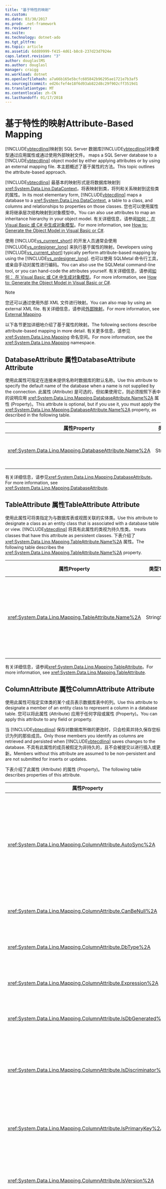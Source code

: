 ```yaml
---
title: "基于特性的映射"
ms.custom: 
ms.date: 03/30/2017
ms.prod: .net-framework
ms.reviewer: 
ms.suite: 
ms.technology: dotnet-ado
ms.tgt_pltfrm: 
ms.topic: article
ms.assetid: 6dd89999-f415-4d61-b8c8-237d23d7924e
caps.latest.revision: "3"
author: douglaslMS
ms.author: douglasl
manager: craigg
ms.workload: dotnet
ms.openlocfilehash: a7a66b165e5bcfc605842b96295ae1721e7b3af5
ms.sourcegitcommit: ed26cfef4e18f6d93ab822d8c29f902cff3519d1
ms.translationtype: MT
ms.contentlocale: zh-CN
ms.lasthandoff: 01/17/2018
---
```

# <a name="attribute-based-mapping"></a><span data-ttu-id="e985d-102">基于特性的映射</span><span class="sxs-lookup"><span data-stu-id="e985d-102">Attribute-Based Mapping</span></span>
[!INCLUDE[vbtecdlinq](../../../../../../includes/vbtecdlinq-md.md)]<span data-ttu-id="e985d-103">映射到 SQL Server 数据库[!INCLUDE[vbtecdlinq](../../../../../../includes/vbtecdlinq-md.md)]对象模型通过应用属性或通过使用外部映射文件。</span><span class="sxs-lookup"><span data-stu-id="e985d-103"> maps a SQL Server database to a [!INCLUDE[vbtecdlinq](../../../../../../includes/vbtecdlinq-md.md)] object model by either applying attributes or by using an external mapping file.</span></span> <span data-ttu-id="e985d-104">本主题概述了基于属性的方法。</span><span class="sxs-lookup"><span data-stu-id="e985d-104">This topic outlines the attribute-based approach.</span></span>  
  
 <span data-ttu-id="e985d-105">[!INCLUDE[vbtecdlinq](../../../../../../includes/vbtecdlinq-md.md)] 最基本的映射形式是将数据库映射到 <xref:System.Data.Linq.DataContext>，将表映射到类，将列和关系映射到这些类的属性。</span><span class="sxs-lookup"><span data-stu-id="e985d-105">In its most elementary form, [!INCLUDE[vbtecdlinq](../../../../../../includes/vbtecdlinq-md.md)] maps a database to a <xref:System.Data.Linq.DataContext>, a table to a class, and columns and relationships to properties on those classes.</span></span> <span data-ttu-id="e985d-106">您也可以使用属性来将继承层次结构映射到对象模型中。</span><span class="sxs-lookup"><span data-stu-id="e985d-106">You can also use attributes to map an inheritance hierarchy in your object model.</span></span> <span data-ttu-id="e985d-107">有关详细信息，请参阅[如何： 在 Visual Basic 或 C# 中生成对象模型](../../../../../../docs/framework/data/adonet/sql/linq/how-to-generate-the-object-model-in-visual-basic-or-csharp.md)。</span><span class="sxs-lookup"><span data-stu-id="e985d-107">For more information, see [How to: Generate the Object Model in Visual Basic or C#](../../../../../../docs/framework/data/adonet/sql/linq/how-to-generate-the-object-model-in-visual-basic-or-csharp.md).</span></span>  
  
 <span data-ttu-id="e985d-108">使用 [!INCLUDE[vs_current_short](../../../../../../includes/vs-current-short-md.md)] 的开发人员通常会使用 [!INCLUDE[vs_ordesigner_long](../../../../../../includes/vs-ordesigner-long-md.md)] 来执行基于属性的映射。</span><span class="sxs-lookup"><span data-stu-id="e985d-108">Developers using [!INCLUDE[vs_current_short](../../../../../../includes/vs-current-short-md.md)] typically perform attribute-based mapping by using the [!INCLUDE[vs_ordesigner_long](../../../../../../includes/vs-ordesigner-long-md.md)].</span></span> <span data-ttu-id="e985d-109">也可以使用 SQLMetal 命令行工具，或亲自手动对属性进行编码。</span><span class="sxs-lookup"><span data-stu-id="e985d-109">You can also use the SQLMetal command-line tool, or you can hand-code the attributes yourself.</span></span> <span data-ttu-id="e985d-110">有关详细信息，请参阅[如何： 在 Visual Basic 或 C# 中生成对象模型](../../../../../../docs/framework/data/adonet/sql/linq/how-to-generate-the-object-model-in-visual-basic-or-csharp.md)。</span><span class="sxs-lookup"><span data-stu-id="e985d-110">For more information, see [How to: Generate the Object Model in Visual Basic or C#](../../../../../../docs/framework/data/adonet/sql/linq/how-to-generate-the-object-model-in-visual-basic-or-csharp.md).</span></span>  
  
> [!NOTE]
>  <span data-ttu-id="e985d-111">您还可以通过使用外部 XML 文件进行映射。</span><span class="sxs-lookup"><span data-stu-id="e985d-111">You can also map by using an external XML file.</span></span> <span data-ttu-id="e985d-112">有关详细信息，请参阅[外部映射](../../../../../../docs/framework/data/adonet/sql/linq/external-mapping.md)。</span><span class="sxs-lookup"><span data-stu-id="e985d-112">For more information, see [External Mapping](../../../../../../docs/framework/data/adonet/sql/linq/external-mapping.md).</span></span>  
  
 <span data-ttu-id="e985d-113">以下各节更加详细地介绍了基于属性的映射。</span><span class="sxs-lookup"><span data-stu-id="e985d-113">The following sections describe attribute-based mapping in more detail.</span></span> <span data-ttu-id="e985d-114">有关更多信息，请参见 <xref:System.Data.Linq.Mapping> 命名空间。</span><span class="sxs-lookup"><span data-stu-id="e985d-114">For more information, see the <xref:System.Data.Linq.Mapping> namespace.</span></span>  
  
## <a name="databaseattribute-attribute"></a><span data-ttu-id="e985d-115">DatabaseAttribute 属性</span><span class="sxs-lookup"><span data-stu-id="e985d-115">DatabaseAttribute Attribute</span></span>  
 <span data-ttu-id="e985d-116">使用此属性可指定在连接未提供名称时数据库的默认名称。</span><span class="sxs-lookup"><span data-stu-id="e985d-116">Use this attribute to specify the default name of the database when a name is not supplied by the connection.</span></span> <span data-ttu-id="e985d-117">此属性 (Attribute) 是可选的，但如果使用它，则必须按照下表中的说明应用 <xref:System.Data.Linq.Mapping.DatabaseAttribute.Name%2A> 属性 (Property)。</span><span class="sxs-lookup"><span data-stu-id="e985d-117">This attribute is optional, but if you use it, you must apply the <xref:System.Data.Linq.Mapping.DatabaseAttribute.Name%2A> property, as described in the following table.</span></span>  
  
|<span data-ttu-id="e985d-118">属性</span><span class="sxs-lookup"><span data-stu-id="e985d-118">Property</span></span>|<span data-ttu-id="e985d-119">类型</span><span class="sxs-lookup"><span data-stu-id="e985d-119">Type</span></span>|<span data-ttu-id="e985d-120">默认</span><span class="sxs-lookup"><span data-stu-id="e985d-120">Default</span></span>|<span data-ttu-id="e985d-121">描述</span><span class="sxs-lookup"><span data-stu-id="e985d-121">Description</span></span>|  
|--------------|----------|-------------|-----------------|  
|<xref:System.Data.Linq.Mapping.DatabaseAttribute.Name%2A>|<span data-ttu-id="e985d-122">String</span><span class="sxs-lookup"><span data-stu-id="e985d-122">String</span></span>|<span data-ttu-id="e985d-123">请参见<xref:System.Data.Linq.Mapping.DatabaseAttribute.Name%2A></span><span class="sxs-lookup"><span data-stu-id="e985d-123">See <xref:System.Data.Linq.Mapping.DatabaseAttribute.Name%2A></span></span>|<span data-ttu-id="e985d-124">与其 <xref:System.Data.Linq.Mapping.DatabaseAttribute.Name%2A> 属性一起使用，用于指定数据库的名称。</span><span class="sxs-lookup"><span data-stu-id="e985d-124">Used with its <xref:System.Data.Linq.Mapping.DatabaseAttribute.Name%2A> property, specifies the name of the database.</span></span>|  
  
 <span data-ttu-id="e985d-125">有关详细信息，请参见<xref:System.Data.Linq.Mapping.DatabaseAttribute>。</span><span class="sxs-lookup"><span data-stu-id="e985d-125">For more information, see <xref:System.Data.Linq.Mapping.DatabaseAttribute>.</span></span>  
  
## <a name="tableattribute-attribute"></a><span data-ttu-id="e985d-126">TableAttribute 属性</span><span class="sxs-lookup"><span data-stu-id="e985d-126">TableAttribute Attribute</span></span>  
 <span data-ttu-id="e985d-127">使用此属性可将类指定为与数据库表或视图关联的实体类。</span><span class="sxs-lookup"><span data-stu-id="e985d-127">Use this attribute to designate a class as an entity class that is associated with a database table or view.</span></span> [!INCLUDE[vbtecdlinq](../../../../../../includes/vbtecdlinq-md.md)]<span data-ttu-id="e985d-128"> 将具有此属性的类视为持久性类。</span><span class="sxs-lookup"><span data-stu-id="e985d-128"> treats classes that have this attribute as persistent classes.</span></span> <span data-ttu-id="e985d-129">下表介绍了 <xref:System.Data.Linq.Mapping.TableAttribute.Name%2A> 属性。</span><span class="sxs-lookup"><span data-stu-id="e985d-129">The following table describes the <xref:System.Data.Linq.Mapping.TableAttribute.Name%2A> property.</span></span>  
  
|<span data-ttu-id="e985d-130">属性</span><span class="sxs-lookup"><span data-stu-id="e985d-130">Property</span></span>|<span data-ttu-id="e985d-131">类型</span><span class="sxs-lookup"><span data-stu-id="e985d-131">Type</span></span>|<span data-ttu-id="e985d-132">默认</span><span class="sxs-lookup"><span data-stu-id="e985d-132">Default</span></span>|<span data-ttu-id="e985d-133">描述</span><span class="sxs-lookup"><span data-stu-id="e985d-133">Description</span></span>|  
|--------------|----------|-------------|-----------------|  
|<xref:System.Data.Linq.Mapping.TableAttribute.Name%2A>|<span data-ttu-id="e985d-134">String</span><span class="sxs-lookup"><span data-stu-id="e985d-134">String</span></span>|<span data-ttu-id="e985d-135">与类名相同的字符串</span><span class="sxs-lookup"><span data-stu-id="e985d-135">Same string as class name</span></span>|<span data-ttu-id="e985d-136">将类指定为与数据库表关联的实体类。</span><span class="sxs-lookup"><span data-stu-id="e985d-136">Designates a class as an entity class associated with a database table.</span></span>|  
  
 <span data-ttu-id="e985d-137">有关详细信息，请参阅<xref:System.Data.Linq.Mapping.TableAttribute>。</span><span class="sxs-lookup"><span data-stu-id="e985d-137">For more information, see <xref:System.Data.Linq.Mapping.TableAttribute>.</span></span>  
  
## <a name="columnattribute-attribute"></a><span data-ttu-id="e985d-138">ColumnAttribute 属性</span><span class="sxs-lookup"><span data-stu-id="e985d-138">ColumnAttribute Attribute</span></span>  
 <span data-ttu-id="e985d-139">使用此属性可指定实体类的某个成员表示数据库表中的列。</span><span class="sxs-lookup"><span data-stu-id="e985d-139">Use this attribute to designate a member of an entity class to represent a column in a database table.</span></span> <span data-ttu-id="e985d-140">您可以将此属性 (Attribute) 应用于任何字段或属性 (Property)。</span><span class="sxs-lookup"><span data-stu-id="e985d-140">You can apply this attribute to any field or property.</span></span>  
  
 <span data-ttu-id="e985d-141">当 [!INCLUDE[vbtecdlinq](../../../../../../includes/vbtecdlinq-md.md)] 保存对数据库所做的更改时，只会检索并持久保存您标识为列的那些成员。</span><span class="sxs-lookup"><span data-stu-id="e985d-141">Only those members you identify as columns are retrieved and persisted when [!INCLUDE[vbtecdlinq](../../../../../../includes/vbtecdlinq-md.md)] saves changes to the database.</span></span> <span data-ttu-id="e985d-142">不具有此属性的成员被假定为非持久的，且不会被提交以进行插入或更新。</span><span class="sxs-lookup"><span data-stu-id="e985d-142">Members without this attribute are assumed to be non-persistent and are not submitted for inserts or updates.</span></span>  
  
 <span data-ttu-id="e985d-143">下表介绍了此属性 (Attribute) 的属性 (Property)。</span><span class="sxs-lookup"><span data-stu-id="e985d-143">The following table describes properties of this attribute.</span></span>  
  
|<span data-ttu-id="e985d-144">属性</span><span class="sxs-lookup"><span data-stu-id="e985d-144">Property</span></span>|<span data-ttu-id="e985d-145">类型</span><span class="sxs-lookup"><span data-stu-id="e985d-145">Type</span></span>|<span data-ttu-id="e985d-146">默认</span><span class="sxs-lookup"><span data-stu-id="e985d-146">Default</span></span>|<span data-ttu-id="e985d-147">描述</span><span class="sxs-lookup"><span data-stu-id="e985d-147">Description</span></span>|  
|--------------|----------|-------------|-----------------|  
|<xref:System.Data.Linq.Mapping.ColumnAttribute.AutoSync%2A>|<span data-ttu-id="e985d-148">AutoSync</span><span class="sxs-lookup"><span data-stu-id="e985d-148">AutoSync</span></span>|<span data-ttu-id="e985d-149">Never</span><span class="sxs-lookup"><span data-stu-id="e985d-149">Never</span></span>|<span data-ttu-id="e985d-150">指示公共语言运行库 (CLR) 在执行插入或更新操作后检索值。</span><span class="sxs-lookup"><span data-stu-id="e985d-150">Instructs the common language runtime (CLR) to retrieve the value after an insert or update operation.</span></span><br /><br /> <span data-ttu-id="e985d-151">可供选择的值：Always、Never、OnUpdate、OnInsert。</span><span class="sxs-lookup"><span data-stu-id="e985d-151">Options: Always, Never, OnUpdate, OnInsert.</span></span>|  
|<xref:System.Data.Linq.Mapping.ColumnAttribute.CanBeNull%2A>|<span data-ttu-id="e985d-152">Boolean</span><span class="sxs-lookup"><span data-stu-id="e985d-152">Boolean</span></span>|`true`|<span data-ttu-id="e985d-153">指示列可以包含 null 值。</span><span class="sxs-lookup"><span data-stu-id="e985d-153">Indicates that a column can contain null values.</span></span>|  
|<xref:System.Data.Linq.Mapping.ColumnAttribute.DbType%2A>|<span data-ttu-id="e985d-154">String</span><span class="sxs-lookup"><span data-stu-id="e985d-154">String</span></span>|<span data-ttu-id="e985d-155">推断出的数据库列类型</span><span class="sxs-lookup"><span data-stu-id="e985d-155">Inferred database column type</span></span>|<span data-ttu-id="e985d-156">使用数据库类型和修饰符来指定数据库列的类型。</span><span class="sxs-lookup"><span data-stu-id="e985d-156">Uses database types and modifiers to specify the type of the database column.</span></span>|  
|<xref:System.Data.Linq.Mapping.ColumnAttribute.Expression%2A>|<span data-ttu-id="e985d-157">String</span><span class="sxs-lookup"><span data-stu-id="e985d-157">String</span></span>|<span data-ttu-id="e985d-158">空</span><span class="sxs-lookup"><span data-stu-id="e985d-158">Empty</span></span>|<span data-ttu-id="e985d-159">定义数据库中计算所得的列。</span><span class="sxs-lookup"><span data-stu-id="e985d-159">Defines a computed column in a database.</span></span>|  
|<xref:System.Data.Linq.Mapping.ColumnAttribute.IsDbGenerated%2A>|<span data-ttu-id="e985d-160">Boolean</span><span class="sxs-lookup"><span data-stu-id="e985d-160">Boolean</span></span>|`false`|<span data-ttu-id="e985d-161">指示列包含数据库自动生成的值。</span><span class="sxs-lookup"><span data-stu-id="e985d-161">Indicates that a column contains values that the database auto-generates.</span></span>|  
|<xref:System.Data.Linq.Mapping.ColumnAttribute.IsDiscriminator%2A>|<span data-ttu-id="e985d-162">Boolean</span><span class="sxs-lookup"><span data-stu-id="e985d-162">Boolean</span></span>|`false`|<span data-ttu-id="e985d-163">指示列包含 [!INCLUDE[vbtecdlinq](../../../../../../includes/vbtecdlinq-md.md)] 继承层次结构的鉴别器值。</span><span class="sxs-lookup"><span data-stu-id="e985d-163">Indicates that the column contains a discriminator value for a [!INCLUDE[vbtecdlinq](../../../../../../includes/vbtecdlinq-md.md)] inheritance hierarchy.</span></span>|  
|<xref:System.Data.Linq.Mapping.ColumnAttribute.IsPrimaryKey%2A>|<span data-ttu-id="e985d-164">Boolean</span><span class="sxs-lookup"><span data-stu-id="e985d-164">Boolean</span></span>|`false`|<span data-ttu-id="e985d-165">指定此类成员表示作为表主键或表主键一部分的列。</span><span class="sxs-lookup"><span data-stu-id="e985d-165">Specifies that this class member represents a column that is or is part of the primary keys of the table.</span></span>|  
|<xref:System.Data.Linq.Mapping.ColumnAttribute.IsVersion%2A>|<span data-ttu-id="e985d-166">Boolean</span><span class="sxs-lookup"><span data-stu-id="e985d-166">Boolean</span></span>|`false`|<span data-ttu-id="e985d-167">将成员的列类型标识为数据库时间戳或版本号。</span><span class="sxs-lookup"><span data-stu-id="e985d-167">Identifies the column type of the member as a database timestamp or version number.</span></span>|  
|<xref:System.Data.Linq.Mapping.ColumnAttribute.UpdateCheck%2A>|<span data-ttu-id="e985d-168">UpdateCheck</span><span class="sxs-lookup"><span data-stu-id="e985d-168">UpdateCheck</span></span>|<span data-ttu-id="e985d-169">除非对某个成员而言 `Always` 为 <xref:System.Data.Linq.Mapping.ColumnAttribute.IsVersion%2A>，否则为 `true`</span><span class="sxs-lookup"><span data-stu-id="e985d-169">`Always`, unless <xref:System.Data.Linq.Mapping.ColumnAttribute.IsVersion%2A> is `true` for a member</span></span>|<span data-ttu-id="e985d-170">指定 [!INCLUDE[vbtecdlinq](../../../../../../includes/vbtecdlinq-md.md)] 如何实现开放式并发冲突的检测。</span><span class="sxs-lookup"><span data-stu-id="e985d-170">Specifies how [!INCLUDE[vbtecdlinq](../../../../../../includes/vbtecdlinq-md.md)] approaches the detection of optimistic concurrency conflicts.</span></span>|  
  
 <span data-ttu-id="e985d-171">有关详细信息，请参阅<xref:System.Data.Linq.Mapping.ColumnAttribute>。</span><span class="sxs-lookup"><span data-stu-id="e985d-171">For more information, see <xref:System.Data.Linq.Mapping.ColumnAttribute>.</span></span>  
  
> [!NOTE]
>  <span data-ttu-id="e985d-172">AssociationAttribute 和 ColumnAttribute Storage 属性值区分大小写。</span><span class="sxs-lookup"><span data-stu-id="e985d-172">AssociationAttribute and ColumnAttribute Storage property values are case sensitive.</span></span> <span data-ttu-id="e985d-173">例如，请确保 AssociationAttribute.Storage 属性 (Property) 的属性 (Attribute) 中使用的值与代码中其他位置使用的相应属性 (Property) 名称值的大小写相匹配。</span><span class="sxs-lookup"><span data-stu-id="e985d-173">For example, ensure that values used in the attribute for the AssociationAttribute.Storage property match the case for the corresponding property names used elsewhere in the code.</span></span> <span data-ttu-id="e985d-174">这适用于所有 .NET 编程语言，即使是那些通常不区分大小写的编程语言，包括 [!INCLUDE[vb_current_short](../../../../../../includes/vb-current-short-md.md)]。</span><span class="sxs-lookup"><span data-stu-id="e985d-174">This applies to all .NET programming languages, even those which are not typically case sensitive, including [!INCLUDE[vb_current_short](../../../../../../includes/vb-current-short-md.md)].</span></span> <span data-ttu-id="e985d-175">有关 Storage 属性的更多信息，请参见 <xref:System.Data.Linq.Mapping.DataAttribute.Storage%2A?displayProperty=nameWithType>。</span><span class="sxs-lookup"><span data-stu-id="e985d-175">For more information about the Storage property, see <xref:System.Data.Linq.Mapping.DataAttribute.Storage%2A?displayProperty=nameWithType>.</span></span>  
  
## <a name="associationattribute-attribute"></a><span data-ttu-id="e985d-176">AssociationAttribute 属性</span><span class="sxs-lookup"><span data-stu-id="e985d-176">AssociationAttribute Attribute</span></span>  
 <span data-ttu-id="e985d-177">使用此属性 (Attribute) 可指定属性 (Property) 表示数据库中的关联，如外键对主键关系。</span><span class="sxs-lookup"><span data-stu-id="e985d-177">Use this attribute to designate a property to represent an association in the database, such as a foreign key to primary key relationship.</span></span> <span data-ttu-id="e985d-178">有关关系的详细信息，请参阅[如何： 映射数据库关系](../../../../../../docs/framework/data/adonet/sql/linq/how-to-map-database-relationships.md)。</span><span class="sxs-lookup"><span data-stu-id="e985d-178">For more information about relationships, see [How to: Map Database Relationships](../../../../../../docs/framework/data/adonet/sql/linq/how-to-map-database-relationships.md).</span></span>  
  
 <span data-ttu-id="e985d-179">下表介绍了此属性 (Attribute) 的属性 (Property)。</span><span class="sxs-lookup"><span data-stu-id="e985d-179">The following table describes properties of this attribute.</span></span>  
  
|<span data-ttu-id="e985d-180">属性</span><span class="sxs-lookup"><span data-stu-id="e985d-180">Property</span></span>|<span data-ttu-id="e985d-181">类型</span><span class="sxs-lookup"><span data-stu-id="e985d-181">Type</span></span>|<span data-ttu-id="e985d-182">默认</span><span class="sxs-lookup"><span data-stu-id="e985d-182">Default</span></span>|<span data-ttu-id="e985d-183">描述</span><span class="sxs-lookup"><span data-stu-id="e985d-183">Description</span></span>|  
|--------------|----------|-------------|-----------------|  
|<xref:System.Data.Linq.Mapping.AssociationAttribute.DeleteOnNull%2A>|<span data-ttu-id="e985d-184">Boolean</span><span class="sxs-lookup"><span data-stu-id="e985d-184">Boolean</span></span>|`false`|<span data-ttu-id="e985d-185">当放置在其外键成员均不可以为 null 的关联上时，如果该关联设置为 null，则删除对象。</span><span class="sxs-lookup"><span data-stu-id="e985d-185">When placed on an association whose foreign key members are all non-nullable, deletes the object when the association is set to null.</span></span>|  
|<xref:System.Data.Linq.Mapping.AssociationAttribute.DeleteRule%2A>|<span data-ttu-id="e985d-186">String</span><span class="sxs-lookup"><span data-stu-id="e985d-186">String</span></span>|<span data-ttu-id="e985d-187">无</span><span class="sxs-lookup"><span data-stu-id="e985d-187">None</span></span>|<span data-ttu-id="e985d-188">向关联添加删除行为。</span><span class="sxs-lookup"><span data-stu-id="e985d-188">Adds delete behavior to an association.</span></span>|  
|<xref:System.Data.Linq.Mapping.AssociationAttribute.IsForeignKey%2A>|<span data-ttu-id="e985d-189">Boolean</span><span class="sxs-lookup"><span data-stu-id="e985d-189">Boolean</span></span>|`false`|<span data-ttu-id="e985d-190">如果为 true，则将成员指定为表示数据库关系的关联中的外键。</span><span class="sxs-lookup"><span data-stu-id="e985d-190">If true, designates the member as the foreign key in an association representing a database relationship.</span></span>|  
|<xref:System.Data.Linq.Mapping.AssociationAttribute.IsUnique%2A>|<span data-ttu-id="e985d-191">Boolean</span><span class="sxs-lookup"><span data-stu-id="e985d-191">Boolean</span></span>|`false`|<span data-ttu-id="e985d-192">如果为 true，则指示对外键的唯一性约束。</span><span class="sxs-lookup"><span data-stu-id="e985d-192">If true, indicates a uniqueness constraint on the foreign key.</span></span>|  
|<xref:System.Data.Linq.Mapping.AssociationAttribute.OtherKey%2A>|<span data-ttu-id="e985d-193">String</span><span class="sxs-lookup"><span data-stu-id="e985d-193">String</span></span>|<span data-ttu-id="e985d-194">相关类的 ID</span><span class="sxs-lookup"><span data-stu-id="e985d-194">ID of the related class</span></span>|<span data-ttu-id="e985d-195">将目标实体类的一个或多个成员指定为关联的另一端上的键值。</span><span class="sxs-lookup"><span data-stu-id="e985d-195">Designates one or more members of the target entity class as key values on the other side of the association.</span></span>|  
|<xref:System.Data.Linq.Mapping.AssociationAttribute.ThisKey%2A>|<span data-ttu-id="e985d-196">String</span><span class="sxs-lookup"><span data-stu-id="e985d-196">String</span></span>|<span data-ttu-id="e985d-197">包含类的 ID</span><span class="sxs-lookup"><span data-stu-id="e985d-197">ID of the containing class</span></span>|<span data-ttu-id="e985d-198">指定此实体类的成员表示关联的此端上的键值。</span><span class="sxs-lookup"><span data-stu-id="e985d-198">Designates members of this entity class to represent the key values on this side of the association.</span></span>|  
  
 <span data-ttu-id="e985d-199">有关详细信息，请参阅<xref:System.Data.Linq.Mapping.AssociationAttribute>。</span><span class="sxs-lookup"><span data-stu-id="e985d-199">For more information, see <xref:System.Data.Linq.Mapping.AssociationAttribute>.</span></span>  
  
> [!NOTE]
>  <span data-ttu-id="e985d-200">AssociationAttribute 和 ColumnAttribute Storage 属性值区分大小写。</span><span class="sxs-lookup"><span data-stu-id="e985d-200">AssociationAttribute and ColumnAttribute Storage property values are case sensitive.</span></span> <span data-ttu-id="e985d-201">例如，请确保 AssociationAttribute.Storage 属性 (Property) 的属性 (Attribute) 中使用的值与代码中其他位置使用的相应属性 (Property) 名称值的大小写相匹配。</span><span class="sxs-lookup"><span data-stu-id="e985d-201">For example, ensure that values used in the attribute for the AssociationAttribute.Storage property match the case for the corresponding property names used elsewhere in the code.</span></span> <span data-ttu-id="e985d-202">这适用于所有 .NET 编程语言，即使是那些通常不区分大小写的编程语言，包括 [!INCLUDE[vb_current_short](../../../../../../includes/vb-current-short-md.md)]。</span><span class="sxs-lookup"><span data-stu-id="e985d-202">This applies to all .NET programming languages, even those which are not typically case sensitive, including [!INCLUDE[vb_current_short](../../../../../../includes/vb-current-short-md.md)].</span></span> <span data-ttu-id="e985d-203">有关 Storage 属性的更多信息，请参见 <xref:System.Data.Linq.Mapping.DataAttribute.Storage%2A?displayProperty=nameWithType>。</span><span class="sxs-lookup"><span data-stu-id="e985d-203">For more information about the Storage property, see <xref:System.Data.Linq.Mapping.DataAttribute.Storage%2A?displayProperty=nameWithType>.</span></span>  
  
## <a name="inheritancemappingattribute-attribute"></a><span data-ttu-id="e985d-204">InheritanceMappingAttribute 属性</span><span class="sxs-lookup"><span data-stu-id="e985d-204">InheritanceMappingAttribute Attribute</span></span>  
 <span data-ttu-id="e985d-205">使用此属性可映射继承层次结构。</span><span class="sxs-lookup"><span data-stu-id="e985d-205">Use this attribute to map an inheritance hierarchy.</span></span>  
  
 <span data-ttu-id="e985d-206">下表介绍了此属性 (Attribute) 的属性 (Property)。</span><span class="sxs-lookup"><span data-stu-id="e985d-206">The following table describes properties of this attribute.</span></span>  
  
|<span data-ttu-id="e985d-207">属性</span><span class="sxs-lookup"><span data-stu-id="e985d-207">Property</span></span>|<span data-ttu-id="e985d-208">类型</span><span class="sxs-lookup"><span data-stu-id="e985d-208">Type</span></span>|<span data-ttu-id="e985d-209">默认</span><span class="sxs-lookup"><span data-stu-id="e985d-209">Default</span></span>|<span data-ttu-id="e985d-210">描述</span><span class="sxs-lookup"><span data-stu-id="e985d-210">Description</span></span>|  
|--------------|----------|-------------|-----------------|  
|<xref:System.Data.Linq.Mapping.InheritanceMappingAttribute.Code%2A>|<span data-ttu-id="e985d-211">String</span><span class="sxs-lookup"><span data-stu-id="e985d-211">String</span></span>|<span data-ttu-id="e985d-212">无。</span><span class="sxs-lookup"><span data-stu-id="e985d-212">None.</span></span> <span data-ttu-id="e985d-213">必须提供值。</span><span class="sxs-lookup"><span data-stu-id="e985d-213">Value must be supplied.</span></span>|<span data-ttu-id="e985d-214">指定鉴别器的代码值。</span><span class="sxs-lookup"><span data-stu-id="e985d-214">Specifies the code value of the discriminator.</span></span>|  
|<xref:System.Data.Linq.Mapping.InheritanceMappingAttribute.IsDefault%2A>|<span data-ttu-id="e985d-215">Boolean</span><span class="sxs-lookup"><span data-stu-id="e985d-215">Boolean</span></span>|`false`|<span data-ttu-id="e985d-216">如果为 true，则在存储区中没有与指定值中的任何一个值匹配的鉴别器值时实例化此类型的对象。</span><span class="sxs-lookup"><span data-stu-id="e985d-216">If true, instantiates an object of this type when no discriminator value in the store matches any one of the specified values.</span></span>|  
|<xref:System.Data.Linq.Mapping.InheritanceMappingAttribute.Type%2A>|<span data-ttu-id="e985d-217">类型</span><span class="sxs-lookup"><span data-stu-id="e985d-217">Type</span></span>|<span data-ttu-id="e985d-218">无。</span><span class="sxs-lookup"><span data-stu-id="e985d-218">None.</span></span> <span data-ttu-id="e985d-219">必须提供值。</span><span class="sxs-lookup"><span data-stu-id="e985d-219">Value must be supplied.</span></span>|<span data-ttu-id="e985d-220">指定层次结构中的类的类型。</span><span class="sxs-lookup"><span data-stu-id="e985d-220">Specifies the type of the class in the hierarchy.</span></span>|  
  
 <span data-ttu-id="e985d-221">有关详细信息，请参阅<xref:System.Data.Linq.Mapping.InheritanceMappingAttribute>。</span><span class="sxs-lookup"><span data-stu-id="e985d-221">For more information, see <xref:System.Data.Linq.Mapping.InheritanceMappingAttribute>.</span></span>  
  
## <a name="functionattribute-attribute"></a><span data-ttu-id="e985d-222">FunctionAttribute 属性</span><span class="sxs-lookup"><span data-stu-id="e985d-222">FunctionAttribute Attribute</span></span>  
 <span data-ttu-id="e985d-223">使用此属性可指定方法表示数据库中的存储过程或用户定义函数。</span><span class="sxs-lookup"><span data-stu-id="e985d-223">Use this attribute to designate a method as representing a stored procedure or user-defined function in the database.</span></span>  
  
 <span data-ttu-id="e985d-224">下表介绍了此属性 (Attribute) 的属性 (Property)。</span><span class="sxs-lookup"><span data-stu-id="e985d-224">The following table describes the properties of this attribute.</span></span>  
  
|<span data-ttu-id="e985d-225">属性</span><span class="sxs-lookup"><span data-stu-id="e985d-225">Property</span></span>|<span data-ttu-id="e985d-226">类型</span><span class="sxs-lookup"><span data-stu-id="e985d-226">Type</span></span>|<span data-ttu-id="e985d-227">默认</span><span class="sxs-lookup"><span data-stu-id="e985d-227">Default</span></span>|<span data-ttu-id="e985d-228">描述</span><span class="sxs-lookup"><span data-stu-id="e985d-228">Description</span></span>|  
|--------------|----------|-------------|-----------------|  
|<xref:System.Data.Linq.Mapping.FunctionAttribute.IsComposable%2A>|<span data-ttu-id="e985d-229">Boolean</span><span class="sxs-lookup"><span data-stu-id="e985d-229">Boolean</span></span>|`false`|<span data-ttu-id="e985d-230">如果为 false，则指示映射到存储过程。</span><span class="sxs-lookup"><span data-stu-id="e985d-230">If false, indicates mapping to a stored procedure.</span></span> <span data-ttu-id="e985d-231">如果为 true，则指示映射到用户定义的函数。</span><span class="sxs-lookup"><span data-stu-id="e985d-231">If true, indicates mapping to a user-defined function.</span></span>|  
|<xref:System.Data.Linq.Mapping.FunctionAttribute.Name%2A>|<span data-ttu-id="e985d-232">String</span><span class="sxs-lookup"><span data-stu-id="e985d-232">String</span></span>|<span data-ttu-id="e985d-233">与数据库中的名称相同的字符串</span><span class="sxs-lookup"><span data-stu-id="e985d-233">Same string as name in the database</span></span>|<span data-ttu-id="e985d-234">指定存储过程或用户定义函数的名称。</span><span class="sxs-lookup"><span data-stu-id="e985d-234">Specifies the name of the stored procedure or user-defined function.</span></span>|  
  
 <span data-ttu-id="e985d-235">有关详细信息，请参阅<xref:System.Data.Linq.Mapping.FunctionAttribute>。</span><span class="sxs-lookup"><span data-stu-id="e985d-235">For more information, see <xref:System.Data.Linq.Mapping.FunctionAttribute>.</span></span>  
  
## <a name="parameterattribute-attribute"></a><span data-ttu-id="e985d-236">ParameterAttribute 属性</span><span class="sxs-lookup"><span data-stu-id="e985d-236">ParameterAttribute Attribute</span></span>  
 <span data-ttu-id="e985d-237">使用此属性可映射存储过程方法中的输入参数。</span><span class="sxs-lookup"><span data-stu-id="e985d-237">Use this attribute to map input parameters on stored procedure methods.</span></span>  
  
 <span data-ttu-id="e985d-238">下表介绍了此属性 (Attribute) 的属性 (Property)。</span><span class="sxs-lookup"><span data-stu-id="e985d-238">The following table describes properties of this attribute.</span></span>  
  
|<span data-ttu-id="e985d-239">属性</span><span class="sxs-lookup"><span data-stu-id="e985d-239">Property</span></span>|<span data-ttu-id="e985d-240">类型</span><span class="sxs-lookup"><span data-stu-id="e985d-240">Type</span></span>|<span data-ttu-id="e985d-241">默认</span><span class="sxs-lookup"><span data-stu-id="e985d-241">Default</span></span>|<span data-ttu-id="e985d-242">描述</span><span class="sxs-lookup"><span data-stu-id="e985d-242">Description</span></span>|  
|--------------|----------|-------------|-----------------|  
|<xref:System.Data.Linq.Mapping.ParameterAttribute.DbType%2A>|<span data-ttu-id="e985d-243">String</span><span class="sxs-lookup"><span data-stu-id="e985d-243">String</span></span>|<span data-ttu-id="e985d-244">无</span><span class="sxs-lookup"><span data-stu-id="e985d-244">None</span></span>|<span data-ttu-id="e985d-245">指定数据库类型。</span><span class="sxs-lookup"><span data-stu-id="e985d-245">Specifies database type.</span></span>|  
|<xref:System.Data.Linq.Mapping.ParameterAttribute.Name%2A>|<span data-ttu-id="e985d-246">String</span><span class="sxs-lookup"><span data-stu-id="e985d-246">String</span></span>|<span data-ttu-id="e985d-247">与数据库中的参数名相同的字符串</span><span class="sxs-lookup"><span data-stu-id="e985d-247">Same string as parameter name in database</span></span>|<span data-ttu-id="e985d-248">指定参数的名称。</span><span class="sxs-lookup"><span data-stu-id="e985d-248">Specifies a name for the parameter.</span></span>|  
  
 <span data-ttu-id="e985d-249">有关详细信息，请参阅<xref:System.Data.Linq.Mapping.ParameterAttribute>。</span><span class="sxs-lookup"><span data-stu-id="e985d-249">For more information, see <xref:System.Data.Linq.Mapping.ParameterAttribute>.</span></span>  
  
## <a name="resulttypeattribute-attribute"></a><span data-ttu-id="e985d-250">ResultTypeAttribute 属性</span><span class="sxs-lookup"><span data-stu-id="e985d-250">ResultTypeAttribute Attribute</span></span>  
 <span data-ttu-id="e985d-251">使用此属性可指定结果类型。</span><span class="sxs-lookup"><span data-stu-id="e985d-251">Use this attribute to specify a result type.</span></span>  
  
 <span data-ttu-id="e985d-252">下表介绍了此属性 (Attribute) 的属性 (Property)。</span><span class="sxs-lookup"><span data-stu-id="e985d-252">The following table describes properties of this attribute.</span></span>  
  
|<span data-ttu-id="e985d-253">属性</span><span class="sxs-lookup"><span data-stu-id="e985d-253">Property</span></span>|<span data-ttu-id="e985d-254">类型</span><span class="sxs-lookup"><span data-stu-id="e985d-254">Type</span></span>|<span data-ttu-id="e985d-255">默认</span><span class="sxs-lookup"><span data-stu-id="e985d-255">Default</span></span>|<span data-ttu-id="e985d-256">描述</span><span class="sxs-lookup"><span data-stu-id="e985d-256">Description</span></span>|  
|--------------|----------|-------------|-----------------|  
|<xref:System.Data.Linq.Mapping.ResultTypeAttribute.Type%2A>|<span data-ttu-id="e985d-257">类型</span><span class="sxs-lookup"><span data-stu-id="e985d-257">Type</span></span>|<span data-ttu-id="e985d-258">（无）</span><span class="sxs-lookup"><span data-stu-id="e985d-258">(None)</span></span>|<span data-ttu-id="e985d-259">用于映射到返回 <xref:System.Data.Linq.IMultipleResults> 的存储过程的方法。</span><span class="sxs-lookup"><span data-stu-id="e985d-259">Used on methods mapped to stored procedures that return <xref:System.Data.Linq.IMultipleResults>.</span></span> <span data-ttu-id="e985d-260">为存储过程声明有效的或预期的类型映射。</span><span class="sxs-lookup"><span data-stu-id="e985d-260">Declares the valid or expected type mappings for the stored procedure.</span></span>|  
  
 <span data-ttu-id="e985d-261">有关详细信息，请参阅<xref:System.Data.Linq.Mapping.ResultTypeAttribute>。</span><span class="sxs-lookup"><span data-stu-id="e985d-261">For more information, see <xref:System.Data.Linq.Mapping.ResultTypeAttribute>.</span></span>  
  
## <a name="dataattribute-attribute"></a><span data-ttu-id="e985d-262">DataAttribute 属性</span><span class="sxs-lookup"><span data-stu-id="e985d-262">DataAttribute Attribute</span></span>  
 <span data-ttu-id="e985d-263">使用此属性可指定名称和私有存储字段。</span><span class="sxs-lookup"><span data-stu-id="e985d-263">Use this attribute to specify names and private storage fields.</span></span>  
  
 <span data-ttu-id="e985d-264">下表介绍了此属性 (Attribute) 的属性 (Property)。</span><span class="sxs-lookup"><span data-stu-id="e985d-264">The following table describes properties of this attribute.</span></span>  
  
|<span data-ttu-id="e985d-265">属性</span><span class="sxs-lookup"><span data-stu-id="e985d-265">Property</span></span>|<span data-ttu-id="e985d-266">类型</span><span class="sxs-lookup"><span data-stu-id="e985d-266">Type</span></span>|<span data-ttu-id="e985d-267">默认</span><span class="sxs-lookup"><span data-stu-id="e985d-267">Default</span></span>|<span data-ttu-id="e985d-268">描述</span><span class="sxs-lookup"><span data-stu-id="e985d-268">Description</span></span>|  
|--------------|----------|-------------|-----------------|  
|<xref:System.Data.Linq.Mapping.DataAttribute.Name%2A>|<span data-ttu-id="e985d-269">String</span><span class="sxs-lookup"><span data-stu-id="e985d-269">String</span></span>|<span data-ttu-id="e985d-270">与数据库中的名称相同</span><span class="sxs-lookup"><span data-stu-id="e985d-270">Same as name in database</span></span>|<span data-ttu-id="e985d-271">指定表、列等的名称。</span><span class="sxs-lookup"><span data-stu-id="e985d-271">Specifies the name of the table, column, and so on.</span></span>|  
|<xref:System.Data.Linq.Mapping.DataAttribute.Storage%2A>|<span data-ttu-id="e985d-272">String</span><span class="sxs-lookup"><span data-stu-id="e985d-272">String</span></span>|<span data-ttu-id="e985d-273">公共访问器</span><span class="sxs-lookup"><span data-stu-id="e985d-273">Public accessors</span></span>|<span data-ttu-id="e985d-274">指定基础存储字段的名称。</span><span class="sxs-lookup"><span data-stu-id="e985d-274">Specifies the name of the underlying storage field.</span></span>|  
  
 <span data-ttu-id="e985d-275">有关详细信息，请参阅<xref:System.Data.Linq.Mapping.DataAttribute>。</span><span class="sxs-lookup"><span data-stu-id="e985d-275">For more information, see <xref:System.Data.Linq.Mapping.DataAttribute>.</span></span>  
  
## <a name="see-also"></a><span data-ttu-id="e985d-276">请参阅</span><span class="sxs-lookup"><span data-stu-id="e985d-276">See Also</span></span>  
 [<span data-ttu-id="e985d-277">参考</span><span class="sxs-lookup"><span data-stu-id="e985d-277">Reference</span></span>](../../../../../../docs/framework/data/adonet/sql/linq/reference.md)

